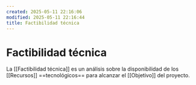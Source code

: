 ```yaml
---
created: 2025-05-11 22:16:06
modified: 2025-05-11 22:16:44
title: Factibilidad técnica
---
```


# Factibilidad técnica

La [[Factibilidad técnica]] es un análisis sobre la disponibilidad de los [[Recursos]] ==tecnológicos== para alcanzar el [[Objetivo]] del proyecto.
